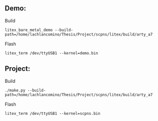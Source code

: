 ## Demo:
Build
```shell
litex_bare_metal_demo --build-path=/home/lachlancomino/Thesis/Project/scpns/litex/build/arty_a7
```
Flash
```shell
litex_term /dev/ttyUSB1 --kernel=demo.bin
```
## Project:
Build
```shell
./make.py --build-path=/home/lachlancomino/Thesis/Project/scpns/litex/build/arty_a7
```
Flash
```shell
litex_term /dev/ttyUSB1 --kernel=scpns.bin
```